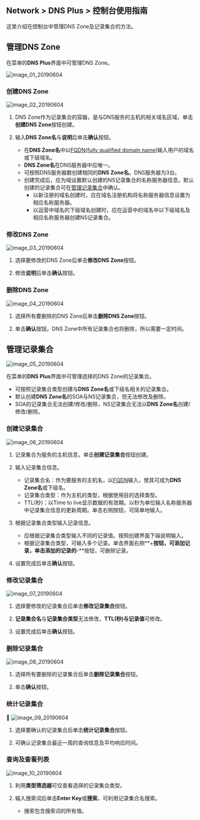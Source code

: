 ## Network > DNS Plus > 控制台使用指南

这里介绍在控制台中管理DNS Zone及记录集合的方法。

## 管理DNS Zone

在菜单的**DNS Plus**界面中可管理DNS Zone。

![image_01_20190604](https://static.toastoven.net/prod_dnsplus/image_01_20190604.png)

### 创建DNS Zone

![image_02_20190604](https://static.toastoven.net/prod_dnsplus/image_02_20190604.png)

1. DNS Zone作为记录集合的容器，是与DNS服务的主机的相关域名区域，单击**创建DNS Zone**按钮创建。

2. 输入**DNS Zone名**与**说明**后单击**确认**按钮。  

	- 在**DNS Zone名**中以[FQDN(fully qualified domain name)](https://en.wikipedia.org/wiki/Fully_qualified_domain_name)输入用户的域名或下级域名。
	- **DNS Zone名**在DNS服务器中应唯一。
	- 可按照DNS服务器数创建相同的**DNS Zone名**。DNS服务器为3台。
	- 创建完成后，应为域设置默认创建的NS记录集合的名称服务器信息。默认创建的记录集合可在[管理记录集合](./console-guide/#_1)中确认。
		- 以新注册的域名创建时，应在域名注册机构将名称服务器信息设置为相应名称服务器。
		- 以运营中域名的下级域名创建时，应在运营中的域名中以下级域名及相应名称服务器创建NS记录集合。

### 修改DNS Zone

![image_03_20190604](https://static.toastoven.net/prod_dnsplus/image_03_20190604.png)

1. 选择要修改的DNS Zone后单击**修改DNS Zone**按钮。

2. 修改**说明**后单击**确认**按钮。

### 删除DNS Zone

![image_04_20190604](https://static.toastoven.net/prod_dnsplus/image_04_20190604.png)

1. 选择所有要删除的DNS Zone后单击**删除DNS Zone**按钮。

2. 单击**确认**按钮。DNS Zone中所有记录集合也将删除，所以需要一定时间。

## 管理记录集合

![image_05_20190604](https://static.toastoven.net/prod_dnsplus/image_05_20190604.png)

在菜单的**DNS Plus**界面中可管理选择的DNS Zone的记录集合。

- 可按照记录集合类型创建与**DNS Zone名**或下级名相关的记录集合。
- 默认创建**DNS Zone名**的SOA与NS记录集合，但无法修改及删除。
- SOA的记录集合无法创建/修改/删除，NS记录集合无法以**DNS Zone名**创建/修改/删除。


### 创建记录集合

![image_06_20190604](https://static.toastoven.net/prod_dnsplus/image_06_20190604.png)

1. 记录集合为服务的主机信息，单击**创建记录集合**按钮创建。

2. 输入记录集合信息。

	- 记录集合名：作为要服务的主机名，以[FQDN](https://en.wikipedia.org/wiki/Fully_qualified_domain_name)输入，使其可成为**DNS Zone名**或下级名。
	- 记录集合类型：作为主机的类型，根据使用目的选择类型。
	- TTL(秒)：以Time to live显示数据的有效期。以秒为单位输入名称服务器中记录集合信息的更新周期。单击右侧按钮，可简单地输入。

3. 根据记录集合类型输入记录信息。

	- 应根据记录集合类型输入不同的记录值。按照创建界面下端说明输入。
	- 根据记录集合类型，可输入多个记录。单击界面右侧**+**按钮，可添加记录，单击添加的记录的**-**按钮，可删除记录。

4. 设置完成后单击**确认**按钮。

### 修改记录集合

![image_07_20190604](https://static.toastoven.net/prod_dnsplus/image_07_20190604.png)

1. 选择要修改的记录集合后单击**修改记录集合**按钮。

2. **记录集合名**与**记录集合类型**无法修改，**TTL(秒)**与**记录值**可修改。

3. 设置完成后单击**确认**按钮。

### 删除记录集合

![image_08_20190604](https://static.toastoven.net/prod_dnsplus/image_08_20190604.png)

1. 选择所有要删除的记录集合后单击**删除记录集合**按钮。

2. 单击**确认**按钮。

### 统计记录集合

![image_09_20190604](https://static.toastoven.net/prod_dnsplus/image_09_20190604.png)

1. 选择要确认的记录集合后单击**统计记录集合**按钮。

2. 可确认记录集合最近一周的查询信息及平均响应时间。


### 查询及查看列表

![image_10_20190604](https://static.toastoven.net/prod_dnsplus/image_10_20190604.png)

1. 利用**类型筛选器**可仅查看选择的记录集合类型。

2. 输入搜索词后单击**Enter Key**或**搜索**，可利用记录集合名搜索。  

	- 搜索包含搜索词的所有值。
